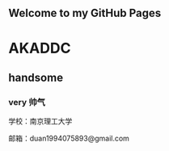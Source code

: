 ## Welcome to my GitHub Pages
# AKADDC
## handsome
### very 帅气
<p>学校：南京理工大学</p>
<p>邮箱：duan1994075893@gmail.com
